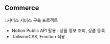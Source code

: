 ## Commerce


: 커머스 서비스 구축 프로젝트

- Notion Public API 활용 : 상품 정보 조회, 상품 등록
- TailwindCSS, Emotion 적용
